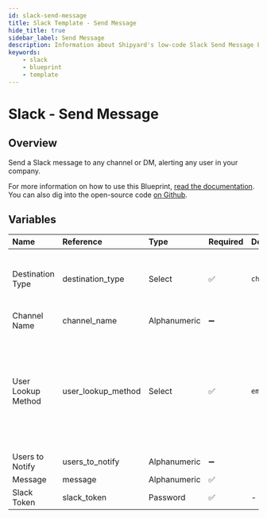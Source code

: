 ```yaml
---
id: slack-send-message
title: Slack Template - Send Message
hide_title: true
sidebar_label: Send Message
description: Information about Shipyard's low-code Slack Send Message blueprint. Send a Slack message to any channel or DM, alerting any user in your company.
keywords:
    - slack
    - blueprint
    - template
---
```


# Slack - Send Message

## Overview

Send a Slack message to any channel or DM, alerting any user in your company.

For more information on how to use this Blueprint, [read the documentation](https://www.shipyardapp.com/docs/blueprint-library/slack). You can also dig into the open-source code [on Github](https://github.com/shipyardapp/slack-blueprints).

## Variables

| Name | Reference | Type | Required | Default | Options | Description |
|:---|:---|:---|:---|:---|:---|:---|
| Destination Type | destination_type | Select | :white_check_mark: | `channel` | Channel: `channel`<br></br><br></br>DM: `dm` | - |
| Channel Name | channel_name | Alphanumeric | :heavy_minus_sign: |  | - | - |
| User Lookup Method | user_lookup_method | Select | :white_check_mark: | `email` | Display Name: `display_name`<br></br><br></br>Real Name: `real_name`<br></br><br></br>Email: `email` | - |
| Users to Notify | users_to_notify | Alphanumeric | :heavy_minus_sign: |  | - | - |
| Message | message | Alphanumeric | :white_check_mark: |  | - | - |
| Slack Token | slack_token | Password | :white_check_mark: | - | - | - |


